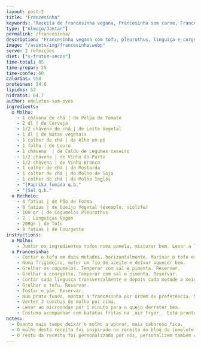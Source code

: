 ```yaml
---
layout: post-2
title: "Francesinha"
keywords: "Receita de francesinha vegana, Francesinha sem carne, Francesinha com tofu e cogumelos, Como fazer francesinha vegana, Molho de francesinha caseiro, Francesinha vegan"
type: ["Almoço/Jantar"]
permalink: /francesinha/
description: "Francesinha vegana com tofu, pleurothus, linguiça e curgete, regada com um molho delicioso"
image: "/assets/img/francesinha.webp"
serve: 2 refeições
diet: ["s-frutos-secos"]
time-total: 85
time-prepar: 25
time-confe: 60
calorias: 958
proteinas: 34.6
lipidos: 52
hidratos: 64.7
author: omeletes-sem-ovos
ingredients: 
  o Molho:
    - 1 chávena de chá | de Polpa de Tomate
    - 2 dl | de Cerveja
    - 1/2 chávena de chá | de Leite Vegetal
    - 1 dl | de Natas vegetais
    - 1 colher de chá | de Alho em pó
    - 1 folha | de Louro 
    - 1 chávena  | de Caldo de Legumes caseiro
    - 1/2 chávena | de Vinho do Porto
    - 1/2 chávena | de Vinho Branco 
    - 1 colher de chá | de Mostarda
    - 1 colher de chá | de Molho de Soja
    - 1 colher de chá | de Molho Inglês
    - "|Paprika fumada q.b."
    - "|Sal q.b."
  o Recheio:
    - 4 fatias | de Pão de Forma
    - 8 fatias | de Queijo Vegetal (exemplo, violife)
    - 100 gr | de Cogumelos Pleurothus
    - 2 | Linguiças Vegan
    - 200gr | de Tofu
    - 8 fatias | de Courgette
instructions:
  o Molho:
    - Juntar os ingredientes todos numa panela, misturar bem. Levar a lume e deixar apurar bem durante, pelo menos, 1 hora (se tiver tempo, se não tiver pode ser menos tempo). 
  a Francesinha:
    - Cortar o tofu em duas metades, horizontalmente. Marinar o tofu em molho de soja, alho em pó, sriracha e limão.
    - Numa frigideira, meter um fio de azeite e deixar aquecer bem. 
    - Grelhar os cogumelos. Temperar com sal e pimenta. Reservar.
    - Grelhar a courgette. Temperar com sal e pimenta. Reservar.
    - Cortar cada linguiça transversalmente e depois cada metade a meio. Grelhar até ficar tostado. Reservar.
    - Grelhar o tofu. Reservar.
    - Tostar o pão. Reservar.
    - Num prato fundo, montar a francesinha por ordem de preferência. Sugestão - 1 fatia de pão, 4 fatias de courgette, 1 porção do tofu, 4 fatias de linguiça, metade dos pleurothus, 1 fatia de pão. Finalizar com 4 fatias de queijo por cima da francesinha.
    - Verter 3 conchas de molho por cima.
    - Levar ao microondas por 1 minuto para o quejo derreter bem.
    - Costumo acompanhar com batatas fritas na _air fryer_. Está pronto a servir. 
notes: 
  - Quanto mais tempo deixar o molho a apurar, mais saboroso fica.
  - O molho desta receita foi inspirado na receita do blog da [omelete sem ovos](https://www.exemplo.com).
  - O resto da receita foi personalizado por nós, personalizem também com ingredientes que mais gostem.
---
```

